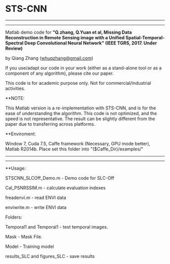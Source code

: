 **STS-CNN**
====
***********************************************************************************************************
***********************************************************************************************************

Matlab demo code for **"Q.zhang, Q.Yuan et al, Missing Data Reconstruction in Remote Sensing image with
 a Unified Spatial-Temporal-Spectral Deep Convolutional Neural Network" (IEEE TGRS, 2017. Under Review)**

by Qiang Zhang (whuqzhang@gmail.com)

If you use/adapt our code in your work (either as a stand-alone tool or as a component of any algorithm),
please cite our paper.

This code is for academic purpose only. Not for commercial/industrial activities.


**NOTE:

  This Matlab version is a re-implementation with STS-CNN, and is for the ease of understanding the algorithm. 
  This code is not optimized, and the speed is not representative. 
  The result can be slightly different from the paper due to transferring across platforms.


**Enviroment: 

  Window 7, Cuda 7.5, Caffe framework (Necessary, GPU mode better), Matlab R2014b. Place set this folder into "($Caffe_Dir)/examples/"
***********************************************************************************************************
***********************************************************************************************************


**Usage:

STSCNN_SLCOff_Demo.m - Demo code for SLC-Off

Cal_PSNRSSIM.m - calculate evaluation indexes

freadenvi.m - read ENVI data

enviwrite.m - write ENVI data

Folders:

Temporal1 and Temporal1 - test temporal images.

Mask - Mask File.

Model - Training model

results_SLC and figures_SLC - save results
